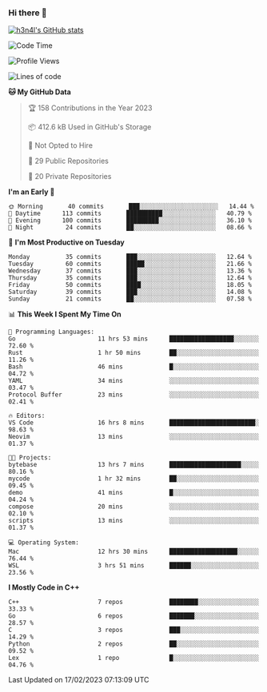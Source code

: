 ### Hi there 👋

[![h3n4l's GitHub stats](https://github-readme-stats.vercel.app/api?username=h3n4l&count_private=true&show_icons=true&theme=radical)](https://github.com/h3n4l/github-readme-stats)

<!--START_SECTION:waka-->
![Code Time](http://img.shields.io/badge/Code%20Time-946%20hrs%2030%20mins-blue)

![Profile Views](http://img.shields.io/badge/Profile%20Views-1-blue)

![Lines of code](https://img.shields.io/badge/From%20Hello%20World%20I%27ve%20Written-59%20Thousand%20lines%20of%20code-blue)

**🐱 My GitHub Data** 

> 🏆 158 Contributions in the Year 2023
 > 
> 📦 412.6 kB Used in GitHub's Storage 
 > 
> 🚫 Not Opted to Hire
 > 
> 📜 29 Public Repositories 
 > 
> 🔑 20 Private Repositories  
 > 
**I'm an Early 🐤** 

```text
🌞 Morning       40 commits       ███░░░░░░░░░░░░░░░░░░░░░░   14.44 % 
🌆 Daytime      113 commits       ██████████░░░░░░░░░░░░░░░   40.79 % 
🌃 Evening      100 commits       █████████░░░░░░░░░░░░░░░░   36.10 % 
🌙 Night         24 commits       ██░░░░░░░░░░░░░░░░░░░░░░░   08.66 % 

```
📅 **I'm Most Productive on Tuesday** 

```text
Monday          35 commits       ███░░░░░░░░░░░░░░░░░░░░░░   12.64 % 
Tuesday         60 commits       █████░░░░░░░░░░░░░░░░░░░░   21.66 % 
Wednesday       37 commits       ███░░░░░░░░░░░░░░░░░░░░░░   13.36 % 
Thursday        35 commits       ███░░░░░░░░░░░░░░░░░░░░░░   12.64 % 
Friday          50 commits       ████░░░░░░░░░░░░░░░░░░░░░   18.05 % 
Saturday        39 commits       ███░░░░░░░░░░░░░░░░░░░░░░   14.08 % 
Sunday          21 commits       ██░░░░░░░░░░░░░░░░░░░░░░░   07.58 % 

```


📊 **This Week I Spent My Time On** 

```text
💬 Programming Languages: 
Go                       11 hrs 53 mins      ██████████████████░░░░░░░   72.60 % 
Rust                     1 hr 50 mins        ██░░░░░░░░░░░░░░░░░░░░░░░   11.26 % 
Bash                     46 mins             █░░░░░░░░░░░░░░░░░░░░░░░░   04.72 % 
YAML                     34 mins             ░░░░░░░░░░░░░░░░░░░░░░░░░   03.47 % 
Protocol Buffer          23 mins             ░░░░░░░░░░░░░░░░░░░░░░░░░   02.41 % 

🔥 Editors: 
VS Code                  16 hrs 8 mins       ████████████████████████░   98.63 % 
Neovim                   13 mins             ░░░░░░░░░░░░░░░░░░░░░░░░░   01.37 % 

🐱‍💻 Projects: 
bytebase                 13 hrs 7 mins       ████████████████████░░░░░   80.16 % 
mycode                   1 hr 32 mins        ██░░░░░░░░░░░░░░░░░░░░░░░   09.45 % 
demo                     41 mins             █░░░░░░░░░░░░░░░░░░░░░░░░   04.24 % 
compose                  20 mins             ░░░░░░░░░░░░░░░░░░░░░░░░░   02.10 % 
scripts                  13 mins             ░░░░░░░░░░░░░░░░░░░░░░░░░   01.37 % 

💻 Operating System: 
Mac                      12 hrs 30 mins      ███████████████████░░░░░░   76.44 % 
WSL                      3 hrs 51 mins       ██████░░░░░░░░░░░░░░░░░░░   23.56 % 

```

**I Mostly Code in C++** 

```text
C++                      7 repos             ████████░░░░░░░░░░░░░░░░░   33.33 % 
Go                       6 repos             ███████░░░░░░░░░░░░░░░░░░   28.57 % 
C                        3 repos             ███░░░░░░░░░░░░░░░░░░░░░░   14.29 % 
Python                   2 repos             ██░░░░░░░░░░░░░░░░░░░░░░░   09.52 % 
Lex                      1 repo              █░░░░░░░░░░░░░░░░░░░░░░░░   04.76 % 

```



 Last Updated on 17/02/2023 07:13:09 UTC
<!--END_SECTION:waka-->

